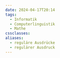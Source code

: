 ```yaml
---
date: 2024-04-17T20:14
tags:
  - Informatik
  - Computerlinguistik
  - Mathe
cssclasses: 
aliases:
  - reguläre Ausdrücke
  - regulärer Ausdruck
---
```

